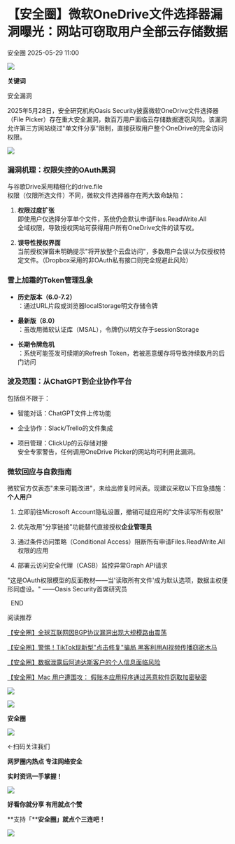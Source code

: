 #  【安全圈】微软OneDrive文件选择器漏洞曝光：网站可窃取用户全部云存储数据   
 安全圈   2025-05-29 11:00  
  
![](https://mmbiz.qpic.cn/sz_mmbiz_png/aBHpjnrGylgOvEXHviaXu1fO2nLov9bZ055v7s8F6w1DD1I0bx2h3zaOx0Mibd5CngBwwj2nTeEbupw7xpBsx27Q/640?wx_fmt=other&from=appmsg&tp=webp&wxfrom=5&wx_lazy=1&wx_co=1 "")  
  
  
**关键词**  
  
  
  
安全漏洞  
  
  
2025年5月28日，安全研究机构Oasis Security披露微软OneDrive文件选择器（File Picker）存在重大安全漏洞，数百万用户面临云存储数据遭窃风险。该漏洞允许第三方网站绕过"单文件分享"限制，直接获取用户整个OneDrive的完全访问权限。  
  
![](https://mmbiz.qpic.cn/sz_mmbiz_png/aBHpjnrGylhzJGtyNr0uF4pKS49m8wVFHj1hNsUXebGcJQPictH2Cvz56hN6detiaz4lYpbqC7IA08ZofKib8yqog/640?wx_fmt=png&from=appmsg "")  
### 漏洞机理：权限失控的OAuth黑洞  
  
与谷歌Drive采用精细化的drive.file  
权限（仅限所选文件）不同，微软文件选择器存在两大致命缺陷：  
1. **权限过度扩张**  
即使用户仅选择分享单个文件，系统仍会默认申请Files.ReadWrite.All  
全域权限，导致授权网站可获得用户所有OneDrive文件的读写权。  
  
1. **误导性授权界面**  
当前授权弹窗未明确提示"将开放整个云盘访问"，多数用户会误以为仅授权特定文件。（Dropbox采用的非OAuth私有接口则完全规避此风险）  
  
### 雪上加霜的Token管理乱象  
- **历史版本（6.0-7.2）**  
：通过URL片段或浏览器localStorage明文存储令牌  
  
- **最新版（8.0）**  
：虽改用微软认证库（MSAL），令牌仍以明文存于sessionStorage  
  
- **长期令牌危机**  
：系统可能签发可续期的Refresh Token，若被恶意缓存将导致持续数月的后门访问  
  
### 波及范围：从ChatGPT到企业协作平台  
  
包括但不限于：  
- 智能对话：ChatGPT文件上传功能  
  
- 企业协作：Slack/Trello的文件集成  
  
- 项目管理：ClickUp的云存储对接  
安全专家警告，任何调用OneDrive Picker的网站均可利用此漏洞。  
  
### 微软回应与自救指南  
  
微软官方仅表态"未来可能改进"，未给出修复时间表。现建议采取以下应急措施：**个人用户**  
1. 立即前往Microsoft Account隐私设置，撤销可疑应用的"文件读写所有权限"  
  
1. 优先改用"分享链接"功能替代直接授权**企业管理员**  
  
1. 通过条件访问策略（Conditional Access）阻断所有申请Files.ReadWrite.All  
权限的应用  
  
1. 部署云访问安全代理（CASB）监控异常Graph API请求  
  
"这是OAuth权限模型的反面教材——当'读取所有文件'成为默认选项，数据主权便形同虚设。" ——Oasis Security首席研究员  
  
  
  END    
  
  
阅读推荐  
  
  
[【安全圈】全球互联网因BGP协议漏洞出现大规模路由震荡](https://mp.weixin.qq.com/s?__biz=MzIzMzE4NDU1OQ==&mid=2652069865&idx=1&sn=e29ae988e9c671b37c0b95f70beaf6d5&scene=21#wechat_redirect)  
  
  
  
[【安全圈】警惕！TikTok现新型"点击修复"骗局 黑客利用AI视频传播窃密木马](https://mp.weixin.qq.com/s?__biz=MzIzMzE4NDU1OQ==&mid=2652069865&idx=2&sn=72bc395534f95c110f7df164dcc3e50c&scene=21#wechat_redirect)  
  
  
  
[【安全圈】数据泄露后阿迪达斯客户的个人信息面临风险](https://mp.weixin.qq.com/s?__biz=MzIzMzE4NDU1OQ==&mid=2652069865&idx=3&sn=632260e05f05720fa0ac3eee48933542&scene=21#wechat_redirect)  
  
  
  
[【安全圈】Mac 用户遭围攻： 假账本应用程序通过恶意软件窃取加密秘密](https://mp.weixin.qq.com/s?__biz=MzIzMzE4NDU1OQ==&mid=2652069865&idx=4&sn=e4a034c80ec818af36cf1f001b9f68b9&scene=21#wechat_redirect)  
  
  
  
  
![](https://mmbiz.qpic.cn/mmbiz_gif/aBHpjnrGylgeVsVlL5y1RPJfUdozNyCEft6M27yliapIdNjlcdMaZ4UR4XxnQprGlCg8NH2Hz5Oib5aPIOiaqUicDQ/640?wx_fmt=gif "")  
  
  
  
![](https://mmbiz.qpic.cn/mmbiz_png/aBHpjnrGylgeVsVlL5y1RPJfUdozNyCEDQIyPYpjfp0XDaaKjeaU6YdFae1iagIvFmFb4djeiahnUy2jBnxkMbaw/640?wx_fmt=png "")  
  
**安全圈**  
  
![](https://mmbiz.qpic.cn/mmbiz_gif/aBHpjnrGylgeVsVlL5y1RPJfUdozNyCEft6M27yliapIdNjlcdMaZ4UR4XxnQprGlCg8NH2Hz5Oib5aPIOiaqUicDQ/640?wx_fmt=gif "")  
  
  
←扫码关注我们  
  
**网罗圈内热点 专注网络安全**  
  
**实时资讯一手掌握！**  
  
  
![](https://mmbiz.qpic.cn/mmbiz_gif/aBHpjnrGylgeVsVlL5y1RPJfUdozNyCE3vpzhuku5s1qibibQjHnY68iciaIGB4zYw1Zbl05GQ3H4hadeLdBpQ9wEA/640?wx_fmt=gif "")  
  
**好看你就分享 有用就点个赞**  
  
**支持「****安全圈」就点个三连吧！**  
  
![](https://mmbiz.qpic.cn/mmbiz_gif/aBHpjnrGylgeVsVlL5y1RPJfUdozNyCE3vpzhuku5s1qibibQjHnY68iciaIGB4zYw1Zbl05GQ3H4hadeLdBpQ9wEA/640?wx_fmt=gif "")  
  
  
